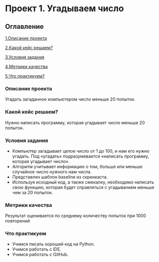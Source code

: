 # Проект 1. Угадываем число

## Оглавление
[1.Описание проекта](https://github.com/schdlr50/SF_homework/tree/main/final_task/README.md#Описание-проекта)

[2.Какой кейс решаем?](https://github.com/schdlr50/SF_homework/tree/main/final_task/README.md#Какой-кейс-решаем?)

[3.Условия задания](https://github.com/schdlr50/SF_homework/tree/main/final_task/README.md#ОУсловия-задания)

[4.Метрики качества](https://github.com/schdlr50/SF_homework/tree/main/final_task/README.md#Метрики-качества)

[5.Что практикуем?](https://github.com/schdlr50/SF_homework/tree/main/final_task/README.md#Что-практикуем?)

### Описание проекта
Угадать загаданное компьютером число меньше 20 попыток.

### Какой кейс решаем?
Нужно написать программу, которая угадывает число меньше 20 попыток.

### Условия задания
- Компьютер загадывает целое число от 1 до 100, и нам его нужно угадать. Под «угадать» подразумевается «написать программу, которая угадывает число».
- Алгоритм учитывает информацию о том, больше или меньше случайное число нужного нам числа.
- Представлен шаблон baseline из скринкаста.
- Используя исходный код, а также смекалку, необходимо написать свою функцию, которая будет справляться с угадыванием меньше чем за 20 попыток.

### Метрики качества
Результат оценивается по среднему количеству попыток при 1000 повторений

### Что практикуем
- Учимся писать хороший код на Python.
- Учимся работать с IDE.
- Учимся работать с GitHub.